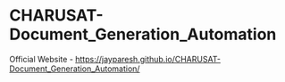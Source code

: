 # CHARUSAT-Document_Generation_Automation

Official Website - https://jayparesh.github.io/CHARUSAT-Document_Generation_Automation/
